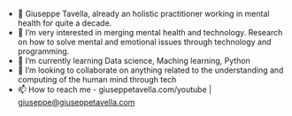 - 👋 Giuseppe Tavella, already an holistic practitioner working in mental health for quite a decade.
- 👀 I’m very interested in merging mental health and technology. Research on how to solve mental and emotional issues through technology and programming.
- 🌱 I’m currently learning Data science, Maching learning, Python
- 💞️ I’m looking to collaborate on anything related to the understanding and computing of the human mind through tech 
- 📫 How to reach me - giuseppetavella.com/youtube | giuseppe@giuseppetavella.com

<!---
giuseppetavella/giuseppetavella is a ✨ special ✨ repository because its `README.md` (this file) appears on your GitHub profile.
You can click the Preview link to take a look at your changes.
--->
